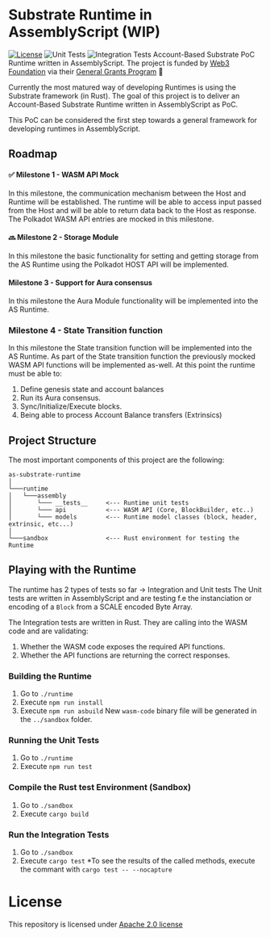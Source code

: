 
# Substrate Runtime in AssemblyScript (WIP)

[![License](https://img.shields.io/badge/License-Apache%202.0-blue.svg)](https://opensource.org/licenses/Apache-2.0)
![Unit Tests](https://github.com/LimeChain/as-substrate-runtime/workflows/Unit%20Tests/badge.svg)
![Integration Tests](https://github.com/LimeChain/as-substrate-runtime/workflows/Integration%20Tests/badge.svg)
Account-Based Substrate PoC Runtime written in AssemblyScript.
The project is funded by [Web3 Foundation](https://web3.foundation/) via their [General Grants Program](https://github.com/w3f/General-Grants-Program) 🙏

Currently the most matured way of developing Runtimes is using the Substrate framework (in Rust). The goal of this project is to deliver an Account-Based Substrate Runtime written in AssemblyScript as PoC.

This PoC can be considered the first step towards a general framework for developing runtimes in AssemblyScript.

## Roadmap

#### :white_check_mark: Milestone 1 - WASM API Mock

In this milestone, the communication mechanism between the Host and Runtime will be established. The runtime will be able to access input passed from the Host and will be able to return data back to the Host as response. The Polkadot WASM API entries are mocked in this milestone.

#### :soon: Milestone 2 - Storage Module
In this milestone the basic functionality for setting and getting storage from the AS Runtime using the Polkadot HOST API will be implemented.

#### Milestone 3 - Support for Aura consensus
In this milestone the Aura Module functionality will be implemented into the AS Runtime.

### Milestone 4 - State Transition function
In this milestone the State transition function will be implemented into the AS Runtime. As part of the State transition function the previously mocked WASM API functions will be implemented as-well. At this point the runtime must be able to:
1.  Define genesis state and account balances
2.  Run its Aura consensus.
3.  Sync/Initialize/Execute blocks.
4.  Being able to process Account Balance transfers (Extrinsics)

## Project Structure
The most important components of this project are the following:
```
as-substrate-runtime
│
└───runtime
│   └───assembly
│       └─── __tests__     <--- Runtime unit tests
│       └─── api           <--- WASM API (Core, BlockBuilder, etc..)
│       └─── models        <--- Runtime model classes (block, header, extrinsic, etc...)
│  
└───sandbox                <--- Rust environment for testing the Runtime
```

## Playing with the Runtime
The runtime has 2 types of tests so far -> Integration and Unit tests
The Unit tests are written in AssemblyScript and are testing f.e the instanciation or encoding of a `Block` from a SCALE encoded Byte Array.

The Integration tests are written in Rust. They are calling into the WASM code and are validating:
1. Whether the WASM code exposes the required API functions.
2. Whether the API functions are returning the correct responses.

### Building the Runtime
1. Go to `./runtime`
2. Execute `npm run install`
3. Execute `npm run asbuild`
New `wasm-code` binary file will be generated in the `../sandbox` folder.

### Running the Unit Tests
1. Go to `./runtime`
2. Execute `npm run test`

### Compile the Rust test Environment (Sandbox)
1. Go to `./sandbox`
2. Execute `cargo build`

### Run the Integration Tests
1. Go to `./sandbox`
2. Execute `cargo test`
*To see the results of the called methods, execute the commant with `cargo test -- --nocapture`

# **License**
This repository is licensed under [Apache 2.0 license](https://github.com/LimeChain/as-substrate-runtime/blob/master/LICENSE)